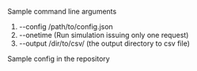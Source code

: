 Sample command line arguments
1. --config /path/to/config.json
2. --onetime (Run simulation issuing only one request)
3. --output /dir/to/csv/ (the output directory to csv file)

Sample config in the repository